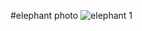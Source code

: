 #elephant photo
![elephant 1](https://github.com/user-attachments/assets/52be3eba-a21b-478e-a4ff-76db884092b0)
